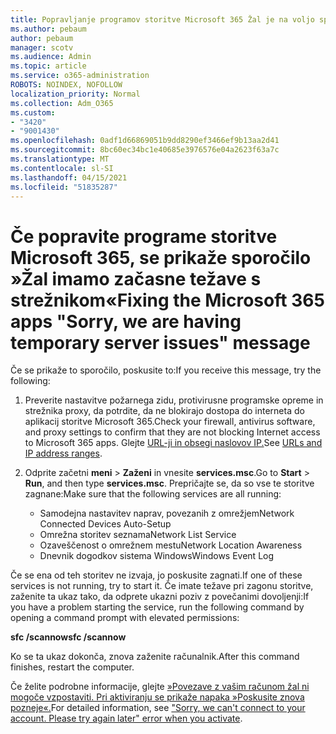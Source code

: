 ```yaml
---
title: Popravljanje programov storitve Microsoft 365 Žal je na voljo sporočilo o začasnih težavah s strežnikom
ms.author: pebaum
author: pebaum
manager: scotv
ms.audience: Admin
ms.topic: article
ms.service: o365-administration
ROBOTS: NOINDEX, NOFOLLOW
localization_priority: Normal
ms.collection: Adm_O365
ms.custom:
- "3420"
- "9001430"
ms.openlocfilehash: 0adf1d66869051b9dd8290ef3466ef9b13aa2d41
ms.sourcegitcommit: 8bc60ec34bc1e40685e3976576e04a2623f63a7c
ms.translationtype: MT
ms.contentlocale: sl-SI
ms.lasthandoff: 04/15/2021
ms.locfileid: "51835287"
---
```

# <a name="fixing-the-microsoft-365-apps-sorry-we-are-having-temporary-server-issues-message"></a><span data-ttu-id="0997b-102">Če popravite programe storitve Microsoft 365, se prikaže sporočilo »Žal imamo začasne težave s strežnikom«</span><span class="sxs-lookup"><span data-stu-id="0997b-102">Fixing the Microsoft 365 apps "Sorry, we are having temporary server issues" message</span></span>

<span data-ttu-id="0997b-103">Če se prikaže to sporočilo, poskusite to:</span><span class="sxs-lookup"><span data-stu-id="0997b-103">If you receive this message, try the following:</span></span>

1. <span data-ttu-id="0997b-104">Preverite nastavitve požarnega zidu, protivirusne programske opreme in strežnika proxy, da potrdite, da ne blokirajo dostopa do interneta do aplikacij storitve Microsoft 365.</span><span class="sxs-lookup"><span data-stu-id="0997b-104">Check your firewall, antivirus software, and proxy settings to confirm that they are not blocking Internet access to Microsoft 365 apps.</span></span> <span data-ttu-id="0997b-105">Glejte [URL-ji in obsegi naslovov IP.](https://docs.microsoft.com/office365/enterprise/urls-and-ip-address-ranges)</span><span class="sxs-lookup"><span data-stu-id="0997b-105">See [URLs and IP address ranges](https://docs.microsoft.com/office365/enterprise/urls-and-ip-address-ranges).</span></span>

2. <span data-ttu-id="0997b-106">Odprite začetni **meni**  >  **Zaženi** in vnesite **services.msc**.</span><span class="sxs-lookup"><span data-stu-id="0997b-106">Go to **Start** > **Run**, and then type **services.msc**.</span></span> <span data-ttu-id="0997b-107">Prepričajte se, da so vse te storitve zagnane:</span><span class="sxs-lookup"><span data-stu-id="0997b-107">Make sure that the following services are all running:</span></span>
    - <span data-ttu-id="0997b-108">Samodejna nastavitev naprav, povezanih z omrežjem</span><span class="sxs-lookup"><span data-stu-id="0997b-108">Network Connected Devices Auto-Setup</span></span>
    - <span data-ttu-id="0997b-109">Omrežna storitev seznama</span><span class="sxs-lookup"><span data-stu-id="0997b-109">Network List Service</span></span>
    - <span data-ttu-id="0997b-110">Ozaveščenost o omrežnem mestu</span><span class="sxs-lookup"><span data-stu-id="0997b-110">Network Location Awareness</span></span>
    - <span data-ttu-id="0997b-111">Dnevnik dogodkov sistema Windows</span><span class="sxs-lookup"><span data-stu-id="0997b-111">Windows Event Log</span></span>

<span data-ttu-id="0997b-112">Če se ena od teh storitev ne izvaja, jo poskusite zagnati.</span><span class="sxs-lookup"><span data-stu-id="0997b-112">If one of these services is not running, try to start it.</span></span> <span data-ttu-id="0997b-113">Če imate težave pri zagonu storitve, zaženite ta ukaz tako, da odprete ukazni poziv z povečanimi dovoljenji:</span><span class="sxs-lookup"><span data-stu-id="0997b-113">If you have a problem starting the service, run the following command by opening a command prompt with elevated permissions:</span></span>

<span data-ttu-id="0997b-114">**sfc /scannow**</span><span class="sxs-lookup"><span data-stu-id="0997b-114">**sfc /scannow**</span></span>

<span data-ttu-id="0997b-115">Ko se ta ukaz dokonča, znova zaženite računalnik.</span><span class="sxs-lookup"><span data-stu-id="0997b-115">After this command finishes, restart the computer.</span></span>

<span data-ttu-id="0997b-116">Če želite podrobne informacije, glejte [»Povezave z vašim računom žal ni mogoče vzpostaviti. Pri aktiviranju se prikaže napaka »Poskusite znova pozneje«.](https://docs.microsoft.com/office/troubleshoot/activation-installation/issue-when-activate-office-from-office-365)</span><span class="sxs-lookup"><span data-stu-id="0997b-116">For detailed information, see ["Sorry, we can't connect to your account. Please try again later" error when you activate](https://docs.microsoft.com/office/troubleshoot/activation-installation/issue-when-activate-office-from-office-365).</span></span>